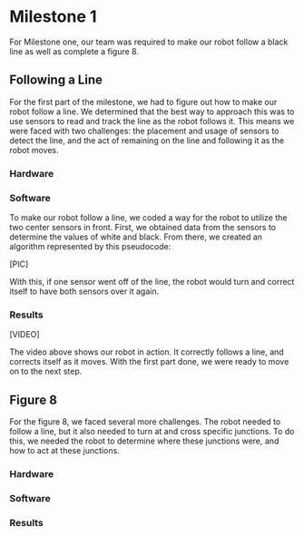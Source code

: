 # Milestone 1

For Milestone one, our team was required to make our robot follow a black line as well as complete a figure 8. 

## Following a Line

For the first part of the milestone, we had to figure out how to make our robot follow a line. We determined that the best way to approach this was to use sensors to read and track the line as the robot follows it. This means we were faced with two challenges: the placement and usage of sensors to detect the line, and the act of remaining on the line and following it as the robot moves.

### Hardware

### Software

To make our robot follow a line, we coded a way for the robot to utilize the two center sensors in front. First, we obtained data from the sensors to determine the values of white and black. From there, we created an algorithm represented by this pseudocode:

[PIC]

With this, if one sensor went off of the line, the robot would turn and correct itself to have both sensors over it again.

### Results

[VIDEO]

The video above shows our robot in action. It correctly follows a line, and corrects itself as it moves. With the first part done, we were ready to move on to the next step.

## Figure 8

For the figure 8, we faced several more challenges. The robot needed to follow a line, but it also needed to turn at and cross specific junctions. To do this, we needed the robot to determine where these junctions were, and how to act at these junctions.

### Hardware

### Software
 

### Results

